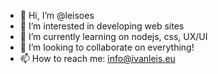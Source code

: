 - 👋 Hi, I’m @leisoes
- 👀 I’m interested in developing web sites
- 🌱 I’m currently learning on nodejs, css, UX/UI
- 💞️ I’m looking to collaborate on everything!
- 📫 How to reach me: info@ivanleis.eu

<!---
leisoes/leisoes is a ✨ special ✨ repository because its `README.md` (this file) appears on your GitHub profile.
You can click the Preview link to take a look at your changes.
--->
